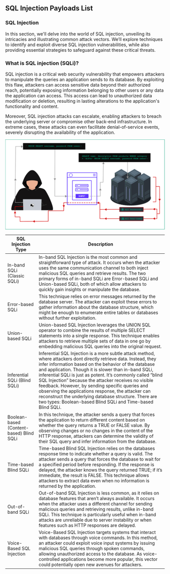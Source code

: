 ## **SQL Injection Payloads List**

### **SQL Injection**

In this section, we'll delve into the world of SQL injection, unveiling its intricacies and illustrating common attack vectors. We’ll explore techniques to identify and exploit diverse SQL injection vulnerabilities, while also providing essential strategies to safeguard against these critical threats.

### **What is SQL injection (SQLi)?**

SQL injection is a critical web security vulnerability that empowers attackers to manipulate the queries an application sends to its database. By exploiting this flaw, attackers can access sensitive data beyond their authorized reach, potentially exposing information belonging to other users or any data the application can access. This access can lead to unauthorized data modification or deletion, resulting in lasting alterations to the application's functionality and content.

Moreover, SQL injection attacks can escalate, enabling attackers to breach the underlying server or compromise other back-end infrastructure. In extreme cases, these attacks can even facilitate denial-of-service events, severely disrupting the availability of the application.

![Sql-Injection-Process](sql-injection-process.png)

| SQL Injection Type                       | Description                                                                                                                                                                                                                                                                                                                                                                                                                                                                                                                                                                                   |
|------------------------------------------|-----------------------------------------------------------------------------------------------------------------------------------------------------------------------------------------------------------------------------------------------------------------------------------------------------------------------------------------------------------------------------------------------------------------------------------------------------------------------------------------------------------------------------------------------------------------------------------------------|
| In-band SQLi (Classic SQLi)              | In-band SQL Injection is the most common and straightforward type of attack. It occurs when the attacker uses the same communication channel to both inject malicious SQL queries and retrieve results. The two primary forms of in-band SQLi are Error-based SQLi and Union-based SQLi, both of which allow attackers to quickly gain insights or manipulate the database.                                                                                                                                                                                                                   |
| Error-based SQLi                         | This technique relies on error messages returned by the database server. The attacker can exploit these errors to gather information about the database structure, which might be enough to enumerate entire tables or databases without further exploitation.                                                                                                                                                                                                                                                                                                                                |
| Union-based SQLi                         | Union-based SQL Injection leverages the UNION SQL operator to combine the results of multiple SELECT statements into a single response. This technique enables attackers to retrieve multiple sets of data in one go by embedding malicious SQL queries into the original request.                                                                                                                                                                                                                                                                                                            |
| Inferential SQLi (Blind SQLi)            | Inferential SQL Injection is a more subtle attack method, where attackers dont directly retrieve data. Instead, they infer information based on the behavior of the database and application. Though it is slower than in-band SQLi, inferential SQLi is just as potent. It’s commonly called “blind SQL Injection” because the attacker receives no visible feedback. However, by sending specific queries and observing the applications response, the attacker can reconstruct the underlying database structure. There are two types: Boolean-based Blind SQLi and Time-based Blind SQLi. |
| Boolean-based (Content-based) Blind SQLi | In this technique, the attacker sends a query that forces the application to return different content based on whether the query returns a TRUE or FALSE value. By observing changes or no changes in the content of the HTTP response, attackers can determine the validity of their SQL query and infer information from the database.                                                                                                                                                                                                                                                      |
| Time-based Blind SQLi                    | Time-based Blind SQL Injection relies on the databases response time to indicate whether a query is valid. The attacker sends a query that forces the database to wait for a specified period before responding. If the response is delayed, the attacker knows the query returned TRUE; if it’s immediate, the result is FALSE. This technique allows attackers to extract data even when no information is returned by the application.                                                                                                                                                     |
| Out-of-band SQLi                         | Out-of-band SQL Injection is less common, as it relies on database features that aren’t always available. It occurs when the attacker uses a different channel for sending malicious queries and retrieving results, unlike in-band SQLi. This technique is particularly useful when in-band attacks are unreliable due to server instability or when features such as HTTP responses are delayed.                                                                                                                                                                                            |
| Voice-Based SQL Injection                | Voice-Based SQL Injection targets systems that interact with databases through voice commands. In this method, an attacker could exploit voice input systems by issuing malicious SQL queries through spoken commands, allowing unauthorized access to the database. As voice-controlled applications become more popular, this vector could potentially open new avenues for attackers.                                                                                                                                                                                                      |

